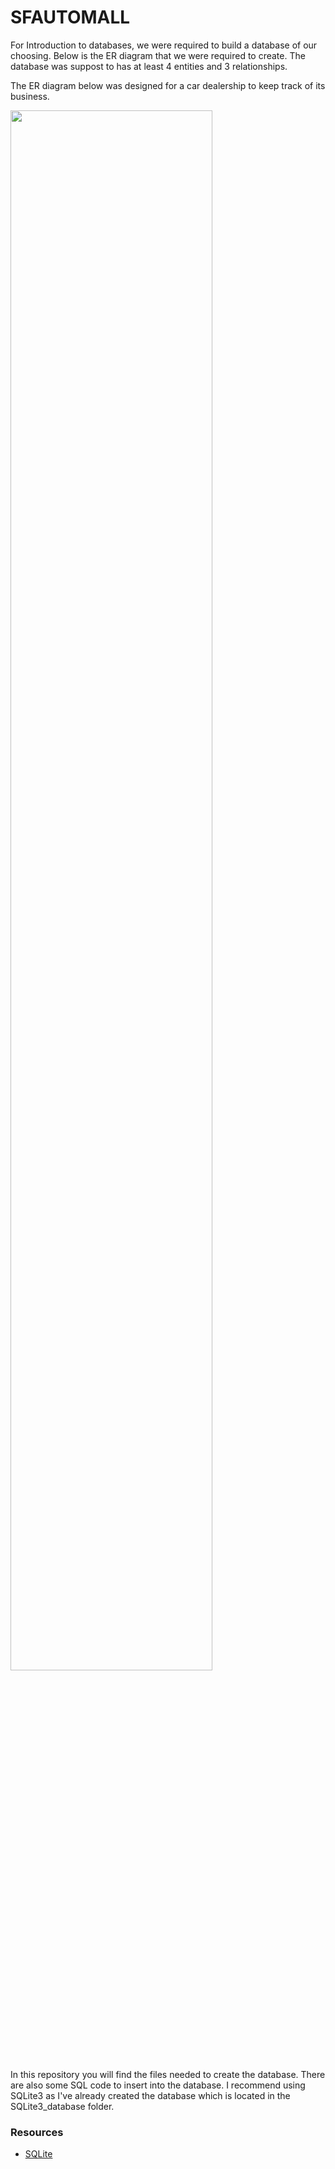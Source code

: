 # SFAUTOMALL

For Introduction to databases, we were required to build a database of our choosing. Below is the ER diagram that we were required to create. The database was suppost to has at least 4 entities and 3 relationships. 

The ER diagram below was designed for a car dealership to keep track of its business. 

<img src="https://user-images.githubusercontent.com/70411130/170798155-e7ae711e-31dc-4496-9e79-877034658a64.png" width=80% />

In this repository you will find the files needed to create the database. There are also some SQL code to insert into the database. I recommend using SQLite3 as I've already created the database which is located in the SQLite3_database folder.

### Resources
- [SQLite](https://www.sqlite.org/index.html)
